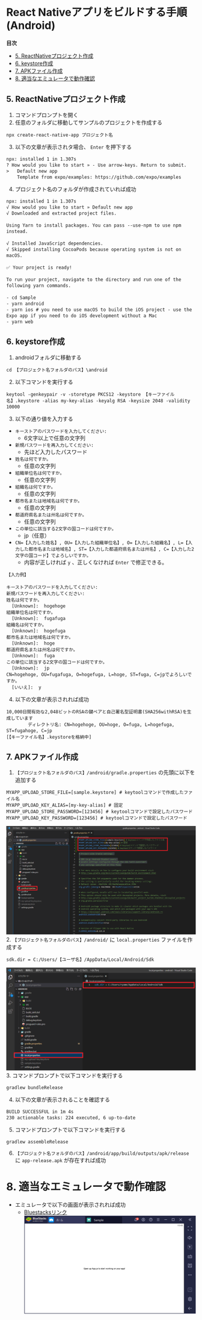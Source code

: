 # React Nativeアプリをビルドする手順(Android)

**目次**
  - [5. ReactNativeプロジェクト作成](#5-reactnativeプロジェクト作成)
  - [6. keystore作成](#6-keystore作成)
  - [7. APKファイル作成](#7-apkファイル作成)
  - [8. 適当なエミュレータで動作確認](#8-適当なエミュレータで動作確認)


## 5. ReactNativeプロジェクト作成
1. コマンドプロンプトを開く
2. 任意のフォルダに移動してサンプルのプロジェクトを作成する
```
npx create-react-native-app プロジェクト名
```
3. 以下の文章が表示されタ場合、 `Enter` を押下する
```
npx: installed 1 in 1.307s
? How would you like to start » - Use arrow-keys. Return to submit.
>   Default new app
    Template from expo/examples: https://github.com/expo/examples
```
4. プロジェクト名のフォルダが作成されていれば成功
```
npx: installed 1 in 1.307s
√ How would you like to start » Default new app
√ Downloaded and extracted project files.

Using Yarn to install packages. You can pass --use-npm to use npm instead.

√ Installed JavaScript dependencies.
√ Skipped installing CocoaPods because operating system is not on macOS.

✅ Your project is ready!

To run your project, navigate to the directory and run one of the following yarn commands.

- cd Sample
- yarn android
- yarn ios # you need to use macOS to build the iOS project - use the Expo app if you need to do iOS development without a Mac
- yarn web
```

## 6. keystore作成
1. androidフォルダに移動する
```
cd 【プロジェクト名フォルダのパス】\android
```
2. 以下コマンドを実行する
```
keytool -genkeypair -v -storetype PKCS12 -keystore 【キーファイル名】.keystore -alias my-key-alias -keyalg RSA -keysize 2048 -validity 10000
```
3. 以下の通り値を入力する
- `キーストアのパスワードを入力してください:`
    - 6文字以上で任意の文字列
- `新規パスワードを再入力してください:`
    - 先ほど入力したパスワード
- `姓名は何ですか。`
    - 任意の文字列
- `組織単位名は何ですか。`
    - 任意の文字列
- `組織名は何ですか。`
    - 任意の文字列
- `都市名または地域名は何ですか。`
    - 任意の文字列
- `都道府県名または州名は何ですか。`
    - 任意の文字列
- `この単位に該当する2文字の国コードは何ですか。`
    - jp（任意）
- `CN=【入力した姓名】, OU=【入力した組織単位名】, O=【入力した組織名】, L=【入力した都市名または地域名】, ST=【入力した都道府県名または州名】, C=【入力した2文字の国コード】でよろしいですか。`
    - 内容が正しければ `y` 、正しくなければ `Enter` で修正できる。
```
【入力例】

キーストアのパスワードを入力してください:
新規パスワードを再入力してください:
姓名は何ですか。
  [Unknown]:  hogehoge
組織単位名は何ですか。
  [Unknown]:  fugafuga
組織名は何ですか。
  [Unknown]:  hogefuga
都市名または地域名は何ですか。
  [Unknown]:  hoge
都道府県名または州名は何ですか。
  [Unknown]:  fuga
この単位に該当する2文字の国コードは何ですか。
  [Unknown]:  jp
CN=hogehoge, OU=fugafuga, O=hogefuga, L=hoge, ST=fuga, C=jpでよろしいですか。
  [いいえ]:  y
```
4. 以下の文章が表示されれば成功
```
10,000日間有効な2,048ビットのRSAの鍵ペアと自己署名型証明書(SHA256withRSA)を生成しています
        ディレクトリ名: CN=hogehoge, OU=hoge, O=fuga, L=hogefuga, ST=fugahoge, C=jp
[【キーファイル名】.keystoreを格納中]
```

## 7. APKファイル作成
1. `【プロジェクト名フォルダのパス】/android/gradle.properties` の先頭に以下を追加する
```
MYAPP_UPLOAD_STORE_FILE=[sample.keystore] # keytoolコマンドで作成したファイル名
MYAPP_UPLOAD_KEY_ALIAS=[my-key-alias] # 固定
MYAPP_UPLOAD_STORE_PASSWORD=[123456] # keytoolコマンドで設定したパスワード
MYAPP_UPLOAD_KEY_PASSWORD=[123456] # keytoolコマンドで設定したパスワード
```
![13](./img/13.png)
2. `【プロジェクト名フォルダのパス】/android/` に `local.properties` ファイルを作成する
```properties:local.properties
sdk.dir = C:/Users/【ユーザ名】/AppData/Local/Android/Sdk
```
![14](./img/14.png)
3. コマンドプロンプトで以下コマンドを実行する
```
gradlew bundleRelease
```
4. 以下の文章が表示されることを確認する
```
BUILD SUCCESSFUL in 1m 4s
230 actionable tasks: 224 executed, 6 up-to-date
```
5. コマンドプロンプトで以下コマンドを実行する
```
gradlew assembleRelease
```
6. `【プロジェクト名フォルダのパス】/android/app/build/outputs/apk/release` に `app-release.apk` が存在すれば成功

# 8. 適当なエミュレータで動作確認

- エミュレータで以下の画面が表示されれば成功
    - [Bluestacksリンク](https://www.bluestacks.com/ja/index.html)
![15](./img/15.png)
